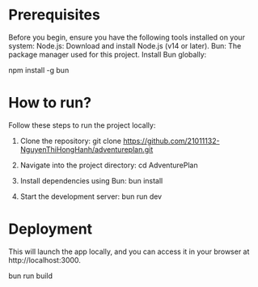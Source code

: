 
# Prerequisites
Before you begin, ensure you have the following tools installed on your system:
Node.js: Download and install Node.js (v14 or later).
Bun: The package manager used for this project. Install Bun globally:

npm install -g bun

# How to run?
Follow these steps to run the project locally:

1. Clone the repository:
git clone  https://github.com/21011132-NguyenThiHongHanh/adventureplan.git

2. Navigate into the project directory:
cd AdventurePlan

3. Install dependencies using Bun:
bun install

5. Start the development server:
bun run dev

# Deployment
This will launch the app locally, and you can access it in your browser at http://localhost:3000.

bun run build
